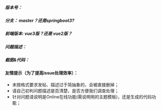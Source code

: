 ##### 版本号：

##### 分支： master？还是springboot3?


##### 前端版本: vue3版？还是 vue2版？

##### 问题描述：


##### 截图&代码：




#### 友情提示（为了提高issue处理效率）：
  - 未按格式要求发帖、描述过于简抽象的，会被直接删掉；
  - 请自己初判问题描述是否清楚，是否方便我们调查处理；
  - 针对问题请说明是Online在线功能(需说明用的主题模板)，还是生成的代码功能；
  
